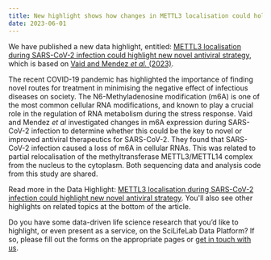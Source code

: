 ```yaml
---
title: New highlight shows how changes in METTL3 localisation could hold the key to new antiviral strategies against SARS-CoV-2.
date: 2023-06-01
---
```


We have published a new data highlight, entitled: [METTL3 localisation during SARS-CoV-2 infection could highlight new novel antiviral strategy](/highlights/mettl3_localisation/), which is based on [Vaid and Mendez _et al._ (2023)](https://doi.org/10.1101/gr.276407.121).

The recent COVID-19 pandemic has highlighted the importance of finding novel routes for treatment in minimising the negative effect of infectious diseases on society.
The N6-Methyladenosine modification (m6A) is one of the most common cellular RNA modifications, and known to play a crucial role in the regulation of RNA metabolism during the stress response. Vaid and Mendez _et al_ investigated changes in m6A expression during SARS-CoV-2 infection to determine whether this could be the key to novel or improved antiviral therapeutics for SARS-CoV-2. They found that SARS-CoV-2 infection caused a loss of m6A in cellular RNAs. This was related to partial relocalisation of the methyltransferase METTL3/METTL14 complex from the nucleus to the cytoplasm. Both sequencing data and analysis code from this study are shared.

Read more in the Data Highlight: [METTL3 localisation during SARS-CoV-2 infection could highlight new novel antiviral strategy](/highlights/mettl3_localisation/). You'll also see other highlights on related topics at the bottom of the article.

Do you have some data-driven life science research that you’d like to highlight, or even present as a service, on the SciLifeLab Data Platform? If so, please fill out the forms on the appropriate pages or [get in touch with us](/contact/).

